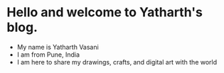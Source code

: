 # Hello and welcome to Yatharth's blog. 

* My name is Yatharth Vasani
* I am from Pune, India
* I am here to share my drawings, crafts, and digital art with the world
